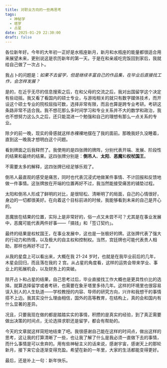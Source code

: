 ```yaml
---
title: 对职业方向的一些再思考
tags:
  - 神秘学
  - 塔罗
  - 占星
date: 2025-01-29 22:30:00
draft: false
---
```


各位新年好。今年的大年初一正好是水瓶座新月，新月和水瓶座的能量都很适合用来展望未来，更别说这是农历新年的第一天。于是在和亲戚吃完饭回到家后，我就给自己做了一次占卜。

<!--more-->

我占卜的问题是：*如果不去留学，但是继续丰富自己的作品集，在毕业后直接找工作，会怎样发展？*

是的，在近乎无尽的信息搜索之后，在和父母的交流之后，我对出国留学这个决定有些动摇。我又看了看国内的硕士专业，与游戏相关的就只有数字媒体技术，而开设这个硕士专业的院校屈指可数，选择非常有限，而且也算是跨专业考研。考研这条路非常不适合我。我不想花那么多时间学习和专业关系并不大的数学和政治，我也不想努力这么久之后，还只能混进一个勉强和自己的理想有那么一点关系的专业。

除夕的前一晚，现实的骨感就这样赤裸裸地摆在了我的面前。那晚我好久没睡着，直到这一晚我才想明白这个问题。

看到牌面之后我释然了。我使用的是四张牌的牌阵，分别代表开端、发展、阶段性的结果和最终的结果。这四张牌分别是：**倒吊人**、**太阳**、**恶魔**和**权杖国王**。

不需要太多的解释，这四张牌已经足够乐观了。

倒吊人最直观的感受是痛苦，同时也代表沉浸式地做某件事情、不计回报和反馈地做一件事情。这张牌放在开端的位置再好不过，我当然能接受痛苦的铺垫过程。

太阳和倒吊人形成了鲜明的对比，是很轻松、清晰明了的局面，自己的心情很好，身边的一切都很美好。在向着这个目标前进的时候，我能够看到未来的自己是开心的。

恶魔放在结果的位置，实际上是非常好的，俗一点又未尝不可？尤其是在事业发展中，恶魔可能代表两件好事——「搞钱」和「签订契约」。

最终的结果是权杖国王，在事业发展中，这也是一张极好的牌。这张牌代表了强大的行动力和热情，以及极大的自主权和控制权。当然，宫廷牌也可能代表贵人相助，那样也再好不过了。

从我的星盘上可以看出来，大概在我 21-24 岁时，也就是在我毕业前后的几年，木星会回归，而且落在我的 2 宫。从占星的角度看，这样的运势会带来学业、事业上的拓展机会，以及财务上的突破。

除开占卜和占星的结果，自己思考过后，毕业直接找工作大概也是更具性价比的选择。就算选择留学或者考研，也需要在象牙塔里多待几年。这样的环境里也很容易误入别人的人生轨道——学校教授的内容、导师的研究方向，兴许和我想干的事情搭不上边。我其实没什么理由相信，国外的高等教育，在结构上，真的会和国内有什么显著的差异。

况且，只要我现在做的都是踏踏实实的事情，积攒的是真实的经验，到了真正需要做出决策的时间点，无论选择求职还是留学，都会有帮助的。

今天的文章就这样简短地结束了吧。我很感谢自己能在这样的时间点，做出这样的思考，这让我的打算清晰了一些，也让我了解了什么是我必须一直做下去的事情，而什么事情是可以舍弃的。用有些神秘主义的话来说，感谢宇宙，感谢天上的那轮新月，接下来它会逐渐变得充盈。希望在新的一年里，大家的生活都能变得更好。

最后，还是补上一句：新年快乐。